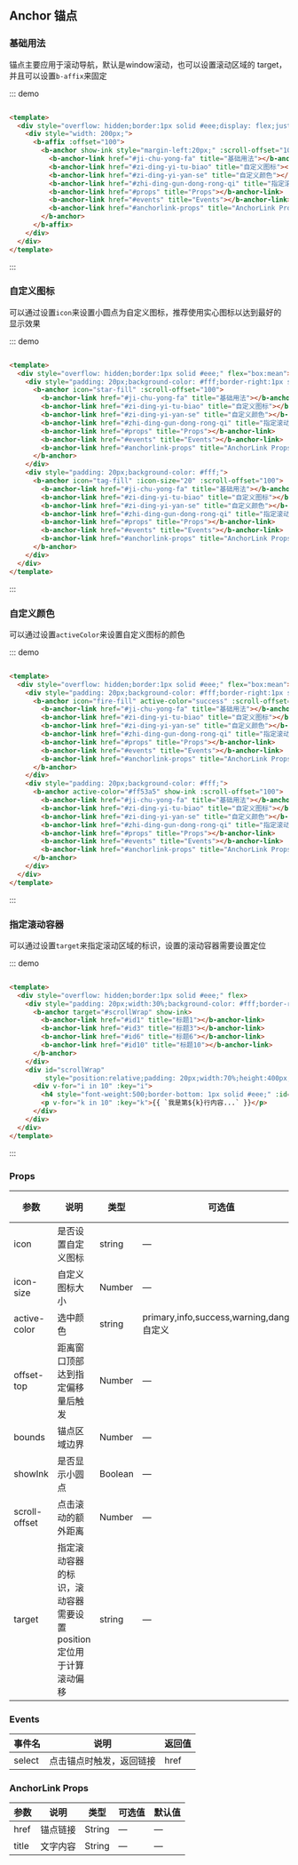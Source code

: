## Anchor 锚点

<div class="global-anchor">
  <b-anchor :scroll-offset="100">
    <b-anchor-link href="#ji-chu-yong-fa" title="基础用法"></b-anchor-link>
    <b-anchor-link href="#zi-ding-yi-tu-biao" title="自定义图标"></b-anchor-link>
    <b-anchor-link href="#zi-ding-yi-yan-se" title="自定义颜色"></b-anchor-link>
    <b-anchor-link href="#zhi-ding-gun-dong-rong-qi" title="指定滚动容器"></b-anchor-link>
    <b-anchor-link href="#props" title="Props"></b-anchor-link>
    <b-anchor-link href="#events" title="Events"></b-anchor-link>
    <b-anchor-link href="#anchorlink-props" title="AnchorLink Props"></b-anchor-link>
  </b-anchor>
</div>

### 基础用法

锚点主要应用于滚动导航，默认是window滚动，也可以设置滚动区域的 target，并且可以设置`b-affix`来固定

::: demo

```html

<template>
  <div style="overflow: hidden;border:1px solid #eee;display: flex;justify-content: flex-end;">
    <div style="width: 200px;">
      <b-affix :offset="100">
        <b-anchor show-ink style="margin-left:20px;" :scroll-offset="100">
          <b-anchor-link href="#ji-chu-yong-fa" title="基础用法"></b-anchor-link>
          <b-anchor-link href="#zi-ding-yi-tu-biao" title="自定义图标"></b-anchor-link>
          <b-anchor-link href="#zi-ding-yi-yan-se" title="自定义颜色"></b-anchor-link>
          <b-anchor-link href="#zhi-ding-gun-dong-rong-qi" title="指定滚动容器"></b-anchor-link>
          <b-anchor-link href="#props" title="Props"></b-anchor-link>
          <b-anchor-link href="#events" title="Events"></b-anchor-link>
          <b-anchor-link href="#anchorlink-props" title="AnchorLink Props"></b-anchor-link>
        </b-anchor>
      </b-affix>
    </div>
  </div>
</template>
```

:::

### 自定义图标

可以通过设置`icon`来设置小圆点为自定义图标，推荐使用实心图标以达到最好的显示效果

::: demo

```html

<template>
  <div style="overflow: hidden;border:1px solid #eee;" flex="box:mean">
    <div style="padding: 20px;background-color: #fff;border-right:1px solid #eee;">
      <b-anchor icon="star-fill" :scroll-offset="100">
        <b-anchor-link href="#ji-chu-yong-fa" title="基础用法"></b-anchor-link>
        <b-anchor-link href="#zi-ding-yi-tu-biao" title="自定义图标"></b-anchor-link>
        <b-anchor-link href="#zi-ding-yi-yan-se" title="自定义颜色"></b-anchor-link>
        <b-anchor-link href="#zhi-ding-gun-dong-rong-qi" title="指定滚动容器"></b-anchor-link>
        <b-anchor-link href="#props" title="Props"></b-anchor-link>
        <b-anchor-link href="#events" title="Events"></b-anchor-link>
        <b-anchor-link href="#anchorlink-props" title="AnchorLink Props"></b-anchor-link>
      </b-anchor>
    </div>
    <div style="padding: 20px;background-color: #fff;">
      <b-anchor icon="tag-fill" :icon-size="20" :scroll-offset="100">
        <b-anchor-link href="#ji-chu-yong-fa" title="基础用法"></b-anchor-link>
        <b-anchor-link href="#zi-ding-yi-tu-biao" title="自定义图标"></b-anchor-link>
        <b-anchor-link href="#zi-ding-yi-yan-se" title="自定义颜色"></b-anchor-link>
        <b-anchor-link href="#zhi-ding-gun-dong-rong-qi" title="指定滚动容器"></b-anchor-link>
        <b-anchor-link href="#props" title="Props"></b-anchor-link>
        <b-anchor-link href="#events" title="Events"></b-anchor-link>
        <b-anchor-link href="#anchorlink-props" title="AnchorLink Props"></b-anchor-link>
      </b-anchor>
    </div>
  </div>
</template>
```

:::

### 自定义颜色

可以通过设置`activeColor`来设置自定义图标的颜色

::: demo

```html

<template>
  <div style="overflow: hidden;border:1px solid #eee;" flex="box:mean">
    <div style="padding: 20px;background-color: #fff;border-right:1px solid #eee;">
      <b-anchor icon="fire-fill" active-color="success" :scroll-offset="100">
        <b-anchor-link href="#ji-chu-yong-fa" title="基础用法"></b-anchor-link>
        <b-anchor-link href="#zi-ding-yi-tu-biao" title="自定义图标"></b-anchor-link>
        <b-anchor-link href="#zi-ding-yi-yan-se" title="自定义颜色"></b-anchor-link>
        <b-anchor-link href="#zhi-ding-gun-dong-rong-qi" title="指定滚动容器"></b-anchor-link>
        <b-anchor-link href="#props" title="Props"></b-anchor-link>
        <b-anchor-link href="#events" title="Events"></b-anchor-link>
        <b-anchor-link href="#anchorlink-props" title="AnchorLink Props"></b-anchor-link>
      </b-anchor>
    </div>
    <div style="padding: 20px;background-color: #fff;">
      <b-anchor active-color="#ff53a5" show-ink :scroll-offset="100">
        <b-anchor-link href="#ji-chu-yong-fa" title="基础用法"></b-anchor-link>
        <b-anchor-link href="#zi-ding-yi-tu-biao" title="自定义图标"></b-anchor-link>
        <b-anchor-link href="#zi-ding-yi-yan-se" title="自定义颜色"></b-anchor-link>
        <b-anchor-link href="#zhi-ding-gun-dong-rong-qi" title="指定滚动容器"></b-anchor-link>
        <b-anchor-link href="#props" title="Props"></b-anchor-link>
        <b-anchor-link href="#events" title="Events"></b-anchor-link>
        <b-anchor-link href="#anchorlink-props" title="AnchorLink Props"></b-anchor-link>
      </b-anchor>
    </div>
  </div>
</template>
```

:::

### 指定滚动容器

可以通过设置`target`来指定滚动区域的标识，设置的滚动容器需要设置定位

::: demo

```html

<template>
  <div style="overflow: hidden;border:1px solid #eee;" flex>
    <div style="padding: 20px;width:30%;background-color: #fff;border-right:1px solid #eee;">
      <b-anchor target="#scrollWrap" show-ink>
        <b-anchor-link href="#id1" title="标题1"></b-anchor-link>
        <b-anchor-link href="#id3" title="标题3"></b-anchor-link>
        <b-anchor-link href="#id6" title="标题6"></b-anchor-link>
        <b-anchor-link href="#id10" title="标题10"></b-anchor-link>
      </b-anchor>
    </div>
    <div id="scrollWrap"
         style="position:relative;padding: 20px;width:70%;height:400px;overflow:auto;background-color: #fff;">
      <div v-for="i in 10" :key="i">
        <h4 style="font-weight:500;border-bottom: 1px solid #eee;" :id="`id${i}`">标题{{i}}</h4>
        <p v-for="k in 10" :key="k">{{ `我是第${k}行内容...` }}</p>
      </div>
    </div>
  </div>
</template>
```

:::

### Props

| 参数      | 说明    | 类型      | 可选值       | 默认值   |
|---------- |-------- |---------- |-------------  |-------- |
| icon     | 是否设置自定义图标   | string  |  —   |   —   |
| icon-size     | 自定义图标大小   | Number  |  —   |   —   |
| active-color    | 选中颜色   | string  |  primary,info,success,warning,danger,自定义   |   —   |
| offset-top     | 距离窗口顶部达到指定偏移量后触发   | Number  |  —   | 0 |
| bounds     | 锚点区域边界   | Number  |  —   | 5 |
| showInk     | 是否显示小圆点   | Boolean      |  —   | false |
| scroll-offset     | 点击滚动的额外距离   | Number  |  —   | 0 |
| target     | 指定滚动容器的标识，滚动容器需要设置position定位用于计算滚动偏移   | string  |  —   |  —  |

### Events

| 事件名      | 说明    | 返回值      |
|---------- |-------- |---------- |
| select    | 点击锚点时触发，返回链接   | href  |

### AnchorLink Props

| 参数      | 说明    | 类型      | 可选值       | 默认值   |
|---------- |-------- |---------- |-------------  |-------- |
| href     | 锚点链接   | String  |  —   |  — |
| title     | 文字内容   | String  |  —   |  — |
